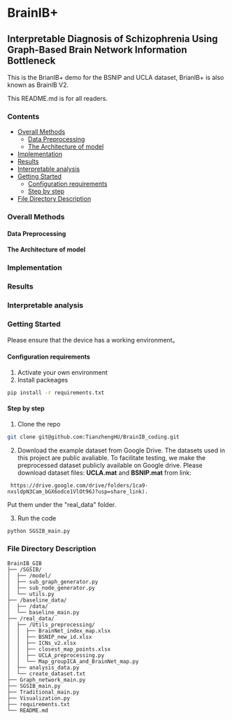 # BrainIB+

## Interpretable Diagnosis of Schizophrenia Using Graph-Based Brain Network Information Bottleneck

This is the BrianIB+ demo for the BSNIP and UCLA dataset, BrianIB+ is also known as BrainIB V2.

This README.md is for all readers.
 
### Contents
- [Overall Methods](#getting-started)
  - [Data Preprocessing](#data-preprocessing)
  - [The Architecture of model](#the-architecture-of-model)
- [Implementation](#implementation)
- [Results](#results)
- [Interpretable analysis](#interpretable-analysis)
- [Getting Started](#getting-started)
  - [Configuration requirements](#configuration-requirements)
  - [Step by step](#step-by-step)
- [File Directory Description](#file-directory-description)

### Overall Methods

#### Data Preprocessing

#### The Architecture of model

### Implementation

### Results

### Interpretable analysis

### Getting Started

Please ensure that the device has a working environment。

#### Configuration requirements

1. Activate your own environment
2. Install packeages
```sh
pip install -r requirements.txt
```

#### **Step by step**

1. Clone the repo
```sh
git clone git@github.com:TianzhengHU/BrainIB_coding.git
```

2. Download the example dataset from Google Drive.
The datasets used in this project are public avaliable. To facilitate testing, we make the preprocessed dataset publicly available on Google drive.
Please download dataset files: **UCLA.mat** and **BSNIP.mat** from link:
```
 https://drive.google.com/drive/folders/1ca9-nxsldpN3Cam_bGX6odce1VlOt96J?usp=share_link).
```
Put them under the "real_data" folder.


3. Run the code
```sh
python SGSIB_main.py
```


### File Directory Description

```
BrainIB_GIB 
├── /SGSIB/
│  ├── /model/
│  ├── sub_graph_generator.py
│  ├── sub_node_generator.py
│  └── utils.py
├── /baseline_data/
│  ├── /data/
│  └── baseline_main.py
├── /real_data/
│  ├── /Utils_preprocessing/
│  │  ├── BrainNet_index_map.xlsx
│  │  ├── BSNIP_new_id.xlsx
│  │  ├── ICNs_v2.xlsx
│  │  ├── closest_map_points.xlsx
│  │  ├── UCLA_preprocessing.py
│  │  └── Map_groupICA_and_BrainNet_map.py
│  ├── analysis_data.py
│  └── create_dataset.txt
├── Graph_network_main.py
├── SGSIB_main.py
├── Traditional_main.py
├── Visualization.py
├── requirements.txt
└── README.md

```
